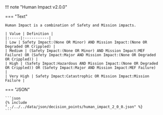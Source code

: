 <!-- This content is autogenerated by doctools.py. Do not Edit. -->
!!! note "Human Impact v2.0.0"

=== "Text"

    Human Impact is a combination of Safety and Mission impacts.

    | Value | Definition |
    |:-----|:-----------|
    | Low | Safety Impact:(None OR Minor) AND Mission Impact:(None OR Degraded OR Crippled) |
    | Medium | (Safety Impact:(None OR Minor) AND Mission Impact:MEF Failure) OR (Safety Impact:Major AND Mission Impact:(None OR Degraded OR Crippled)) |
    | High | (Safety Impact:Hazardous AND Mission Impact:(None OR Degraded OR Crippled)) OR (Safety Impact:Major AND Mission Impact:MEF Failure) |
    | Very High | Safety Impact:Catastrophic OR Mission Impact:Mission Failure |
    
=== "JSON"

    ```json
    {% include "../../../data/json/decision_points/human_impact_2_0_0.json" %}
    ```
